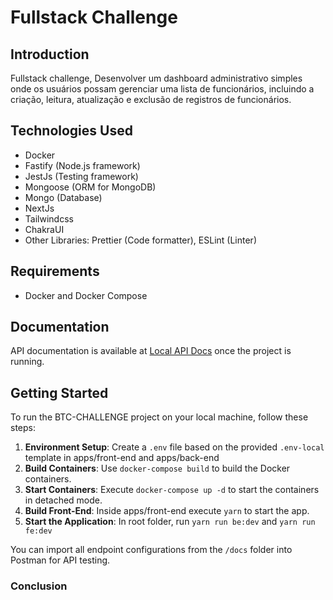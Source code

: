 # Fullstack Challenge


## Introduction

Fullstack challenge, Desenvolver um dashboard administrativo simples onde os usuários possam gerenciar uma lista de funcionários, incluindo a criação, leitura, atualização e exclusão de registros de funcionários.

## Technologies Used

- Docker
- Fastify (Node.js framework)
- JestJs (Testing framework)
- Mongoose (ORM for MongoDB)
- Mongo (Database)
- NextJs
- Tailwindcss
- ChakraUI
- Other Libraries: Prettier (Code formatter), ESLint (Linter)

## Requirements

- Docker and Docker Compose

## Documentation

API documentation is available at [Local API Docs](http://localhost:3001/api) once the project is running.

## Getting Started

To run the BTC-CHALLENGE project on your local machine, follow these steps:

1. **Environment Setup**: Create a `.env` file based on the provided `.env-local` template in apps/front-end and apps/back-end
3. **Build Containers**: Use `docker-compose build` to build the Docker containers.
4. **Start Containers**: Execute `docker-compose up -d` to start the containers in detached mode.
5. **Build Front-End**: Inside apps/front-end execute `yarn` to start the app.
6. **Start the Application**: In root folder, run `yarn run be:dev` and `yarn run fe:dev`

You can import all endpoint configurations from the `/docs` folder into Postman for API testing.

### Conclusion

